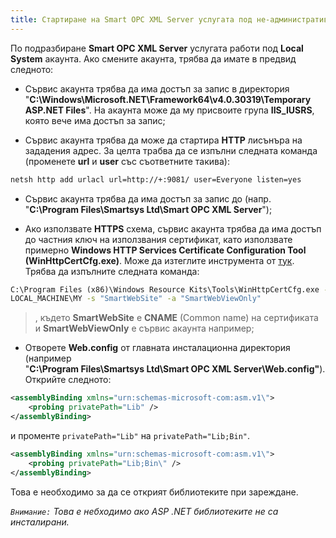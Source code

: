 ```yaml
---
title: Стартиране на Smart OPC XML Server услугата под не-административен акаунт
---
```


По подразбиране **Smart OPC XML Server** услугата работи под **Local System** акаунта. Ако смените акаунта, трябва да имате в предвид
следното:

* Сървис акаунта трябва да има достъп за запис в директория  
"**C:\\Windows\\Microsoft.NET\\Framework64\\v4.0.30319\\Temporary ASP.NET Files**". На акаунта може да му присвоите група **IIS\_IUSRS**,
която вече има достъп за запис;

* Сървис акаунта трябва да може да стартира **HTTP** лисънъра на 
зададения адрес. За целта трабва да се изпълни следната команда
(променете **url** и **user** със съответните такива):

```cmd
netsh http add urlacl url=http://+:9081/ user=Everyone listen=yes
```

* Сървис акаунта трябва да има достъп за запис до (напр.  
"**C:\\Program Files\\Smartsys Ltd\\Smart OPC XML Server**");

* Ако използвате **HTTPS** схема, сървис акаунта трябва да има достъп
до частния ключ на използвания сертификат, като използвате примерно
**Windows HTTP Services Certificate Configuration Tool (WinHttpCertCfg.exe)**. Може да изтеглите инструмента от [тук](**https://www.microsoft.com/en-us/download/details.aspx?id=19801**).
Трябва да изпълните следната команда:  

```cmd
C:\Program Files (x86)\Windows Resource Kits\Tools\WinHttpCertCfg.exe -g -c
LOCAL_MACHINE\MY -s "SmartWebSite" -a "SmartWebViewOnly"
```
> , където **SmartWebSite** е **CNAME** (Common name) на сертификата и
**SmartWebViewOnly** e сървис акаунта например;

* Отворете **Web.config** от главната инсталационна директория
(например  
"**C:\\Program Files\\Smartsys Ltd\\Smart OPC XML Server\\Web.config"**). Открийте следното:

```xml
<assemblyBinding xmlns="urn:schemas-microsoft-com:asm.v1\">
    <probing privatePath="Lib" />
</assemblyBinding>
```

и променте `privatePath="Lib"` на `privatePath="Lib;Bin"`.

```xml
<assemblyBinding xmlns="urn:schemas-microsoft-com:asm.v1\">
    <probing privatePath="Lib;Bin\" />
</assemblyBinding>
```

Това е необходимо за да се открият библиотеките при зареждане.

*``Внимание:`` Това е небходимо ако ASP .NET библиотеките не са
инсталирани.*